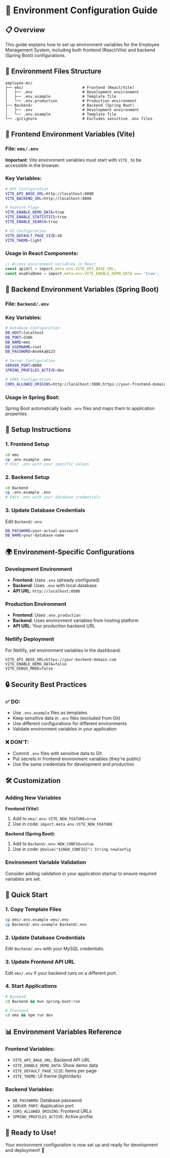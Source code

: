 # 🔧 Environment Configuration Guide

## 📋 **Overview**

This guide explains how to set up environment variables for the Employee Management System, including both frontend (React/Vite) and backend (Spring Boot) configurations.

## 📁 **Environment Files Structure**

```
employee-ms/
├── ems/                          # Frontend (React/Vite)
│   ├── .env                      # Development environment
│   ├── .env.example              # Template file
│   └── .env.production           # Production environment
├── Backend/                      # Backend (Spring Boot)
│   ├── .env                      # Development environment
│   └── .env.example              # Template file
└── .gitignore                    # Excludes sensitive .env files
```

## 🎯 **Frontend Environment Variables (Vite)**

### **File: `ems/.env`**

**Important**: Vite environment variables must start with `VITE_` to be accessible in the browser.

### **Key Variables:**
```bash
# API Configuration
VITE_API_BASE_URL=http://localhost:8080
VITE_BACKEND_URL=http://localhost:8080

# Feature Flags
VITE_ENABLE_DEMO_DATA=true
VITE_ENABLE_STATISTICS=true
VITE_ENABLE_SEARCH=true

# UI Configuration
VITE_DEFAULT_PAGE_SIZE=10
VITE_THEME=light
```

### **Usage in React Components:**
```typescript
// Access environment variables in React
const apiUrl = import.meta.env.VITE_API_BASE_URL;
const enableDemo = import.meta.env.VITE_ENABLE_DEMO_DATA === 'true';
```

## 🚀 **Backend Environment Variables (Spring Boot)**

### **File: `Backend/.env`**

### **Key Variables:**
```bash
# Database Configuration
DB_HOST=localhost
DB_PORT=3306
DB_NAME=ems
DB_USERNAME=root
DB_PASSWORD=Anekka@123

# Server Configuration
SERVER_PORT=8080
SPRING_PROFILES_ACTIVE=dev

# CORS Configuration
CORS_ALLOWED_ORIGINS=http://localhost:3000,https://your-frontend-domain.com
```

### **Usage in Spring Boot:**
Spring Boot automatically loads `.env` files and maps them to application properties.

## 🔧 **Setup Instructions**

### **1. Frontend Setup**
```bash
cd ems
cp .env.example .env
# Edit .env with your specific values
```

### **2. Backend Setup**
```bash
cd Backend
cp .env.example .env
# Edit .env with your database credentials
```

### **3. Update Database Credentials**
Edit `Backend/.env`:
```bash
DB_PASSWORD=your-actual-password
DB_NAME=your-database-name
```

## 🌍 **Environment-Specific Configurations**

### **Development Environment**
- **Frontend**: Uses `.env` (already configured)
- **Backend**: Uses `.env` with local database
- **API URL**: `http://localhost:8080`

### **Production Environment**
- **Frontend**: Uses `.env.production`
- **Backend**: Uses environment variables from hosting platform
- **API URL**: Your production backend URL

### **Netlify Deployment**
For Netlify, set environment variables in the dashboard:
```
VITE_API_BASE_URL=https://your-backend-domain.com
VITE_ENABLE_DEMO_DATA=false
VITE_DEBUG_MODE=false
```

## 🔒 **Security Best Practices**

### **✅ DO:**
- Use `.env.example` files as templates
- Keep sensitive data in `.env` files (excluded from Git)
- Use different configurations for different environments
- Validate environment variables in your application

### **❌ DON'T:**
- Commit `.env` files with sensitive data to Git
- Put secrets in frontend environment variables (they're public)
- Use the same credentials for development and production

## 🛠️ **Customization**

### **Adding New Variables**

**Frontend (Vite):**
1. Add to `ems/.env`: `VITE_NEW_FEATURE=true`
2. Use in code: `import.meta.env.VITE_NEW_FEATURE`

**Backend (Spring Boot):**
1. Add to `Backend/.env`: `NEW_CONFIG=value`
2. Use in code: `@Value("${NEW_CONFIG}") String newConfig`

### **Environment Variable Validation**
Consider adding validation in your application startup to ensure required variables are set.

## 🎯 **Quick Start**

### **1. Copy Template Files**
```bash
cp ems/.env.example ems/.env
cp Backend/.env.example Backend/.env
```

### **2. Update Database Credentials**
Edit `Backend/.env` with your MySQL credentials.

### **3. Update Frontend API URL**
Edit `ems/.env` if your backend runs on a different port.

### **4. Start Applications**
```bash
# Backend
cd Backend && mvn spring-boot:run

# Frontend
cd ems && npm run dev
```

## 📊 **Environment Variables Reference**

### **Frontend Variables:**
- `VITE_API_BASE_URL`: Backend API URL
- `VITE_ENABLE_DEMO_DATA`: Show demo data
- `VITE_DEFAULT_PAGE_SIZE`: Items per page
- `VITE_THEME`: UI theme (light/dark)

### **Backend Variables:**
- `DB_PASSWORD`: Database password
- `SERVER_PORT`: Application port
- `CORS_ALLOWED_ORIGINS`: Frontend URLs
- `SPRING_PROFILES_ACTIVE`: Active profile

## 🎉 **Ready to Use!**

Your environment configuration is now set up and ready for development and deployment! 🚀
